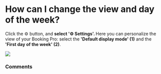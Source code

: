 # How can I change the view and day of the week?

<p class="no-margin">Click the ⚙️ button, and <b>select '⚙️ Settings'. </b>Here you can personalize the view of your Booking Pro: select the <b>'Default display mode' (1)</b> and the <b>'First day of the week' (2)</b>.</p>
<p class="no-margin"></p>
<div class="intercom-container"><img src="https://downloads.intercomcdn.com/i/o/830729753/3fdb60b9347097f9ae00581f/Booking+Room+Pro+views.png"></div><p class="no-margin"></p>
<p class="no-margin"></p>
<p class="no-margin"></p>
<p class="no-margin"></p>

### Comments

<Commentaire />